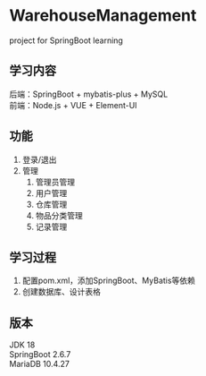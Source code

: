 # WarehouseManagement
project for SpringBoot learning  

## 学习内容
后端：SpringBoot + mybatis-plus + MySQL  
前端：Node.js + VUE + Element-UI

## 功能
1. 登录/退出
2. 管理
   1. 管理员管理
   2. 用户管理
   3. 仓库管理
   4. 物品分类管理
   5. 记录管理

## 学习过程
1. 配置pom.xml，添加SpringBoot、MyBatis等依赖
2. 创建数据库、设计表格

## 版本
JDK 18  
SpringBoot 2.6.7  
MariaDB 10.4.27  